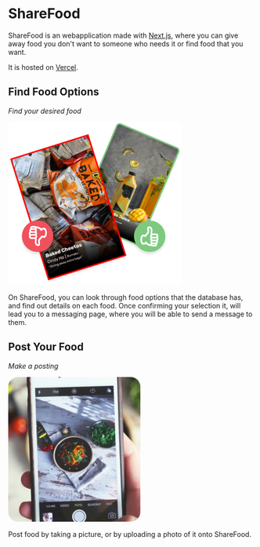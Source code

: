 # ShareFood

ShareFood is an webapplication made with [Next.js](https://nextjs.org/), where you can give away food you don't want to someone who needs it or find food that you want. 

It is hosted on [Vercel](https://sharefood.vercel.app/).
## Find Food Options

*Find your desired food*

![Finding Food](/public/img3.png)

On ShareFood, you can look through food options that the database has, and find out details on each food. Once confirming your selection it, will lead you to a messaging page, where you will be able to send a message to them.

## Post Your Food

*Make a posting*

![Finding Food](/public/img4.png)

Post food by taking a picture, or by uploading a photo of it onto ShareFood.